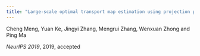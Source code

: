 ```yaml
---
title: "Large-scale optimal transport map estimation using projection pursuit"
---
```


Cheng Meng, Yuan Ke, Jingyi Zhang, Mengrui Zhang, Wenxuan Zhong and Ping Ma

*NeurIPS 2019*, 2019, accepted

